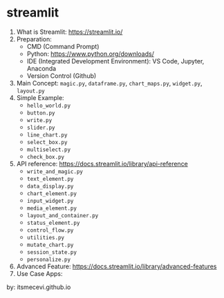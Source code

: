 # streamlit

1. What is Streamlit: https://streamlit.io/
2. Preparation:
    * CMD (Command Prompt)
    * Python: https://www.python.org/downloads/
    * IDE (Integrated Development Environment): VS Code, Jupyter, Anaconda
    * Version Control (Github)
3. Main Concept: `magic.py`, `dataframe.py`, `chart_maps.py`, `widget.py`, `layout.py`
4. Simple Example:
      * `hello_world.py`
      * `button.py`
      * `write.py`
      * `slider.py`
      * `line_chart.py`
      * `select_box.py`
      * `multiselect.py`
      * `check_box.py`
6. API reference: https://docs.streamlit.io/library/api-reference
      * `write_and_magic.py`
      * `text_element.py`
      * `data_display.py`
      * `chart_element.py`
      * `input_widget.py`
      * `media_element.py`
      * `layout_and_container.py`
      * `status_element.py`
      * `control_flow.py`
      * `utilities.py`
      * `mutate_chart.py`
      * `session_state.py`
      * `personalize.py`
7. Advanced Feature: https://docs.streamlit.io/library/advanced-features
8. Use Case Apps:


 by: itsmecevi.github.io
   

